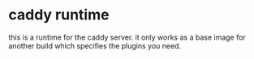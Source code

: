 # caddy runtime

this is a runtime for the caddy server. it only works as a base image for another build which specifies the plugins you need.
